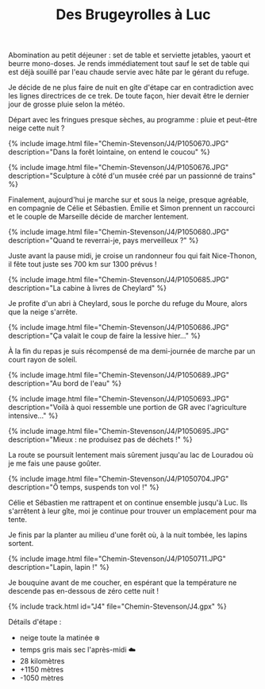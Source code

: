 ﻿---
title: "Des Brugeyrolles à Luc"
permalink: /Chemin-Stevenson/J4/
sidebar:
  nav: "chemin_stevenson"
enable_tracks: true
---

Abomination au petit déjeuner : set de table et serviette jetables, yaourt et beurre mono-doses. Je rends immédiatement tout sauf le set de table qui est déjà souillé par l'eau chaude servie avec hâte par le gérant du refuge.

Je décide de ne plus faire de nuit en gîte d'étape car en contradiction avec les lignes directrices de ce trek. De toute façon, hier devait être le dernier jour de grosse pluie selon la météo.

Départ avec les fringues presque sèches, au programme : pluie et peut-être neige cette nuit ?

{% include image.html file="Chemin-Stevenson/J4/P1050670.JPG" description="Dans la forêt lointaine, on entend le coucou" %}

{% include image.html file="Chemin-Stevenson/J4/P1050676.JPG" description="Sculpture à côté d'un musée créé par un passionné de trains" %}

Finalement, aujourd'hui je marche sur et sous la neige, presque agréable, en compagnie de Célie et Sébastien.
Émilie et Simon prennent un raccourci et le couple de Marseille décide de marcher lentement.

{% include image.html file="Chemin-Stevenson/J4/P1050680.JPG" description="Quand te reverrai-je, pays merveilleux ?" %}

Juste avant la pause midi, je croise un randonneur fou qui fait Nice-Thonon, il fête tout juste ses 700 km sur 1300 prévus !

{% include image.html file="Chemin-Stevenson/J4/P1050685.JPG" description="La cabine à livres de Cheylard" %}

Je profite d'un abri à Cheylard, sous le porche du refuge du Moure, alors que la neige s'arrête.

{% include image.html file="Chemin-Stevenson/J4/P1050686.JPG" description="Ça valait le coup de faire la lessive hier..." %}

À la fin du repas je suis récompensé de ma demi-journée de marche par un court rayon de soleil.

{% include image.html file="Chemin-Stevenson/J4/P1050689.JPG" description="Au bord de l'eau" %}

{% include image.html file="Chemin-Stevenson/J4/P1050693.JPG" description="Voilà à quoi ressemble une portion de GR avec l'agriculture intensive..." %}

{% include image.html file="Chemin-Stevenson/J4/P1050695.JPG" description="Mieux : ne produisez pas de déchets !" %}

La route se poursuit lentement mais sûrement jusqu'au lac de Louradou où je me fais une pause goûter.

{% include image.html file="Chemin-Stevenson/J4/P1050704.JPG" description="Ô temps, suspends ton vol !" %}

Célie et Sébastien me rattrapent et on continue ensemble jusqu'à Luc. Ils s'arrêtent à leur gîte, moi je continue pour trouver un emplacement pour ma tente.

Je finis par la planter au milieu d'une forêt où, à la nuit tombée, les lapins sortent.

{% include image.html file="Chemin-Stevenson/J4/P1050711.JPG" description="Lapin, lapin !" %}

Je bouquine avant de me coucher, en espérant que la température ne descende pas en-dessous de zéro cette nuit !

{% include track.html id="J4" file="Chemin-Stevenson/J4.gpx" %}

Détails d'étape :
* neige toute la matinée :snowflake:
* temps gris mais sec l'après-midi :cloud:
* 28 kilomètres
* +1150 mètres
* -1050 mètres
